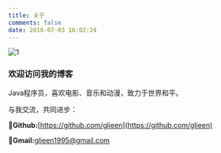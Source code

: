 ```yaml
---
title: 关于
comments: false
date: 2018-07-03 16:02:24
---
```


![1](https://tva3.sinaimg.cn/large/005tkHc2gy1fzf5881bc2j31hc0xcn2j.jpg)

### 欢迎访问我的博客

Java程序员，喜欢电影、音乐和动漫，致力于世界和平。

与我交流，共同进步：

🐙**Github:**[https://github.com/glieen](https://github.com/glieen)

📧**Gmail:**[glieen1995@gmail.com](mailto:glieen1995@gmail.com)

